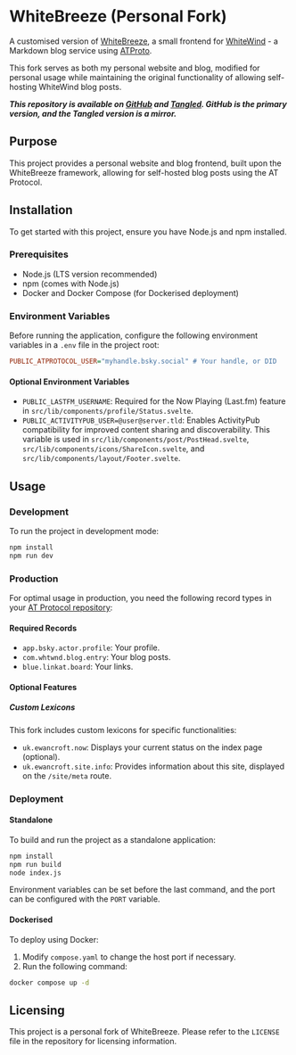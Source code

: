 # WhiteBreeze (Personal Fork)

A customised version of [WhiteBreeze](https://github.com/hugeblank/whitebreeze), a small frontend for [WhiteWind](https://whtwnd.com/) - a Markdown blog service using [ATProto](https://atproto.com/).

This fork serves as both my personal website and blog, modified for personal usage while maintaining the original functionality of allowing self-hosting WhiteWind blog posts.

**_This repository is available on [GitHub](https://github.com/ewanc26/website) and [Tangled](https://tangled.sh/did:plc:ofrbh253gwicbkc5nktqepol/website). GitHub is the primary version, and the Tangled version is a mirror._**

## Purpose

This project provides a personal website and blog frontend, built upon the WhiteBreeze framework, allowing for self-hosted blog posts using the AT Protocol.

## Installation

To get started with this project, ensure you have Node.js and npm installed.

### Prerequisites

- Node.js (LTS version recommended)
- npm (comes with Node.js)
- Docker and Docker Compose (for Dockerised deployment)

### Environment Variables

Before running the application, configure the following environment variables in a `.env` file in the project root:

```ini
PUBLIC_ATPROTOCOL_USER="myhandle.bsky.social" # Your handle, or DID
```

#### Optional Environment Variables

- `PUBLIC_LASTFM_USERNAME`: Required for the Now Playing (Last.fm) feature in `src/lib/components/profile/Status.svelte`.
- `PUBLIC_ACTIVITYPUB_USER=@user@server.tld`: Enables ActivityPub compatibility for improved content sharing and discoverability. This variable is used in `src/lib/components/post/PostHead.svelte`, `src/lib/components/icons/ShareIcon.svelte`, and `src/lib/components/layout/Footer.svelte`.

## Usage

### Development

To run the project in development mode:

```sh
npm install
npm run dev
```

### Production

For optimal usage in production, you need the following record types in your [AT Protocol repository](https://atproto.com/specs/repository):

#### Required Records

- `app.bsky.actor.profile`: Your profile.
- `com.whtwnd.blog.entry`: Your blog posts.
- `blue.linkat.board`: Your links.

#### Optional Features

##### Custom Lexicons

This fork includes custom lexicons for specific functionalities:

- `uk.ewancroft.now`: Displays your current status on the index page (optional).
- `uk.ewancroft.site.info`: Provides information about this site, displayed on the `/site/meta` route.

### Deployment

#### Standalone

To build and run the project as a standalone application:

```sh
npm install
npm run build
node index.js
```

Environment variables can be set before the last command, and the port can be configured with the `PORT` variable.

#### Dockerised

To deploy using Docker:

1. Modify `compose.yaml` to change the host port if necessary.
2. Run the following command:

```sh
docker compose up -d
```

## Licensing

This project is a personal fork of WhiteBreeze. Please refer to the `LICENSE` file in the repository for licensing information.